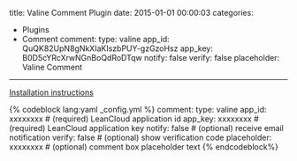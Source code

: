 title: Valine Comment Plugin
date: 2015-01-01 00:00:03
categories:
- Plugins
- Comment
comment:
    type: valine
    app_id: QuQK82UpN8gNkXIaKIszbPUY-gzGzoHsz
    app_key: B0D5cYRcXrwNGnBoQdRoDTqw
    notify: false
    verify: false
    placeholder: Valine Comment
---

[Installation instructions](https://valine.js.org/quickstart.html)

{% codeblock lang:yaml _config.yml %}
comment:
    type: valine
    app_id: xxxxxxxx        # (required) LeanCloud application id
    app_key: xxxxxxxx       # (required) LeanCloud application key
    notify: false           # (optional) receive email notification
    verify: false           # (optional) show verification code
    placeholder: xxxxxxxx   # (optional) comment box placeholder text
{% endcodeblock%}
